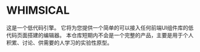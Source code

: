 # WHIMSICAL
这是一个低代码引擎。
它将为您提供一个简单的可以接入任何前端UI组件库的低代码页面搭建的编辑器。
本仓库短期内不会是一个完整的产品，主要是用于个人积累、讨论、供需要的人学习的实验性原型。
